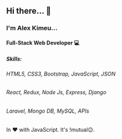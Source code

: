 ## Hi there... 👋

### I'm Alex Kimeu...
#### Full-Stack Web Developer 💻

##### Skills:
###### HTML5, CSS3, Bootstrap, JavaScript, JSON
###### React, Redux, Node Js, Express, Django
###### Laravel, Mongo DB, MySQL, APIs

In ❤️ with JavaScript. It's !mutual😉.
